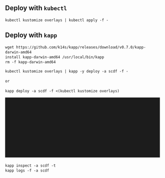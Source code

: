 ## Deploy with `kubectl`

```
kubectl kustomize overlays | kubectl apply -f -
```

## Deploy with `kapp`

```
wget https://github.com/k14s/kapp/releases/download/v0.7.0/kapp-darwin-amd64
install kapp-darwin-amd64 /usr/local/bin/kapp
rm -f kapp-darwin-amd64
```

```
kubectl kustomize overlays | kapp -y deploy -a scdf -f -

or

kapp deploy -a scdf -f <(kubectl kustomize overlays)
```

![](docs/termtosvg_fzcvycgo.svg)

```
kapp inspect -a scdf -t
kapp logs -f -a scdf
```
